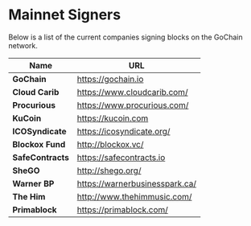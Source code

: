 # Mainnet Signers

Below is a list of the current companies signing blocks on the GoChain network.

| Name | URL |
| --- | --- |
| **GoChain** | https://gochain.io |
| **Cloud Carib** | https://www.cloudcarib.com/ |
| **Procurious** | https://www.procurious.com/ |
| **KuCoin** | https://kucoin.com |
| **ICOSyndicate** | https://icosyndicate.org/ | 
| **Blockox Fund** | http://blockox.vc/ |
| **SafeContracts** | https://safecontracts.io |
| **SheGO** | http://shego.org/ |
| **Warner BP** | https://warnerbusinesspark.ca/ |
| **The Him** | http://www.thehimmusic.com/ |
| **Primablock** | https://primablock.com/ |

